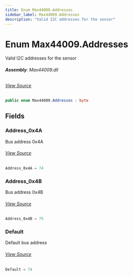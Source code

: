 ```yaml
---
title: Enum Max44009.Addresses
sidebar_label: Max44009.Addresses
description: "Valid I2C addresses for the sensor"
---
```

# Enum Max44009.Addresses
Valid I2C addresses for the sensor

###### **Assembly**: Max44009.dll
###### [View Source](https://github.com/WildernessLabs/Meadow.Foundation.git/blob/develop/Source/Meadow.Foundation.Peripherals/Sensors.Light.Max44009/Driver/Max44009.Enums.cs#L8)
```csharp title="Declaration"
public enum Max44009.Addresses : byte
```
## Fields
### Address_0x4A
Bus address 0x4A
###### [View Source](https://github.com/WildernessLabs/Meadow.Foundation.git/blob/develop/Source/Meadow.Foundation.Peripherals/Sensors.Light.Max44009/Driver/Max44009.Enums.cs#L13)
```csharp title="Declaration"
Address_0x4A = 74
```
### Address_0x4B
Bus address 0x4B
###### [View Source](https://github.com/WildernessLabs/Meadow.Foundation.git/blob/develop/Source/Meadow.Foundation.Peripherals/Sensors.Light.Max44009/Driver/Max44009.Enums.cs#L17)
```csharp title="Declaration"
Address_0x4B = 75
```
### Default
Default bus address
###### [View Source](https://github.com/WildernessLabs/Meadow.Foundation.git/blob/develop/Source/Meadow.Foundation.Peripherals/Sensors.Light.Max44009/Driver/Max44009.Enums.cs#L21)
```csharp title="Declaration"
Default = 74
```

